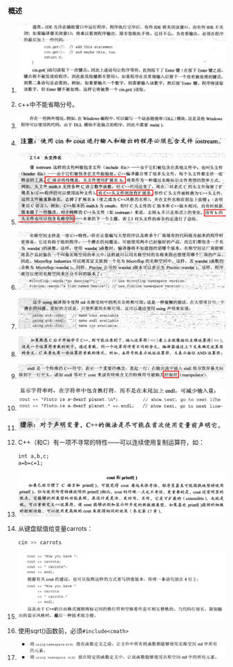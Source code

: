 ### 概述

1. ![image-20200819103307421](assets/image-20200819103307421.png)

2. c++中不能省略分号。

3. ![image-20200819104354423](assets/image-20200819104354423.png)

4. ![image-20200819105343800](assets/image-20200819105343800.png)

5. ![image-20200819110105673](assets/image-20200819110105673.png)

6. ![image-20200819111521387](assets/image-20200819111521387.png)

7. ![image-20200819111848373](assets/image-20200819111848373.png)

8. ![image-20200819112113000](assets/image-20200819112113000.png)

9. ![image-20200819112206177](assets/image-20200819112206177.png)

10. ![image-20200819112250185](assets/image-20200819112250185.png)

11. ![image-20200819113718883](assets/image-20200819113718883.png)

12. C++（和C）有一项不寻常的特性——可以连续使用复制运算符，如：

    ```cp
    int a,b,c;
    a=b=c=1;
    ```

13. ![image-20200819114520093](assets/image-20200819114520093.png)

14. 从键盘赋值给变量carrots：

    ```cpp
    cin >> carrots
    ```

15. ![image-20200819161657063](assets/image-20200819161657063.png)

16. 使用sqrt()函数前，必须`#include<cmath>`

17. ![image-20200819174511634](assets/image-20200819174511634.png)
